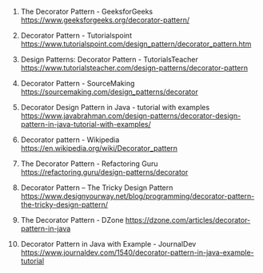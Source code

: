 

1. The Decorator Pattern - GeeksforGeeks 
https://www.geeksforgeeks.org/decorator-pattern/

2. Decorator Pattern - Tutorialspoint 
https://www.tutorialspoint.com/design_pattern/decorator_pattern.htm

3. Design Patterns: Decorator Pattern - TutorialsTeacher 
https://www.tutorialsteacher.com/design-patterns/decorator-pattern

4. Decorator Pattern - SourceMaking 
https://sourcemaking.com/design_patterns/decorator

5. Decorator Design Pattern in Java - tutorial with examples 
https://www.javabrahman.com/design-patterns/decorator-design-pattern-in-java-tutorial-with-examples/

6. Decorator pattern - Wikipedia 
https://en.wikipedia.org/wiki/Decorator_pattern

7. The Decorator Pattern - Refactoring Guru 
https://refactoring.guru/design-patterns/decorator

8. Decorator Pattern – The Tricky Design Pattern 
https://www.designyourway.net/blog/programming/decorator-pattern-the-tricky-design-pattern/

9. The Decorator Pattern - DZone 
https://dzone.com/articles/decorator-pattern-in-java

10. Decorator Pattern in Java with Example - JournalDev 
https://www.journaldev.com/1540/decorator-pattern-in-java-example-tutorial